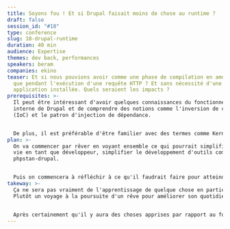 ```yaml
---
title: Soyons fou ! Et si Drupal faisait moins de chose au runtime ?
draft: false
session_id: "#18"
type: conference
slug: 18-drupal-runtime
duration: 40 min
audience: Expertise
themes: dev back, performances
speakers: beram
companies: ekino
teaser: Et si nous pouvions avoir comme une phase de compilation en amont plutôt
  que pendant l'exécution d'une requête HTTP ? Et sans nécessité d'une
  application installée. Quels seraient les impacts ?
prerequisites: >-
  Il peut être intéressant d'avoir quelques connaissances du fonctionnement
  interne de Drupal et de comprendre des notions comme l'inversion de contrôle
  (IoC) et le patron d'injection de dépendance.


  De plus, il est préférable d'être familier avec des termes comme Kernel ou compiler pass.
plan: >-
  On va commencer par rêver en voyant ensemble ce qui pourrait simplifier notre
  vie en tant que développeur, simplifier le développement d'outils comme
  phpstan-drupal.


  Puis on commencera à réfléchir à ce qu'il faudrait faire pour atteindre ce rêve. Que faudrait-il faire pour mettre à disposions de la communauté cela ? Quel serait ce chantier ?
takeway: >-
  Ça ne sera pas vraiment de l'apprentissage de quelque chose en particulier.
  Plutôt un voyage à la poursuite d'un rêve pour améliorer son quotidien.


  Après certainement qu'il y aura des choses apprises par rapport au fonctionnement interne de Drupal, ou encore sur la difficulté de certaines fonctionnalités dans phpstan-drupal.
---
```

